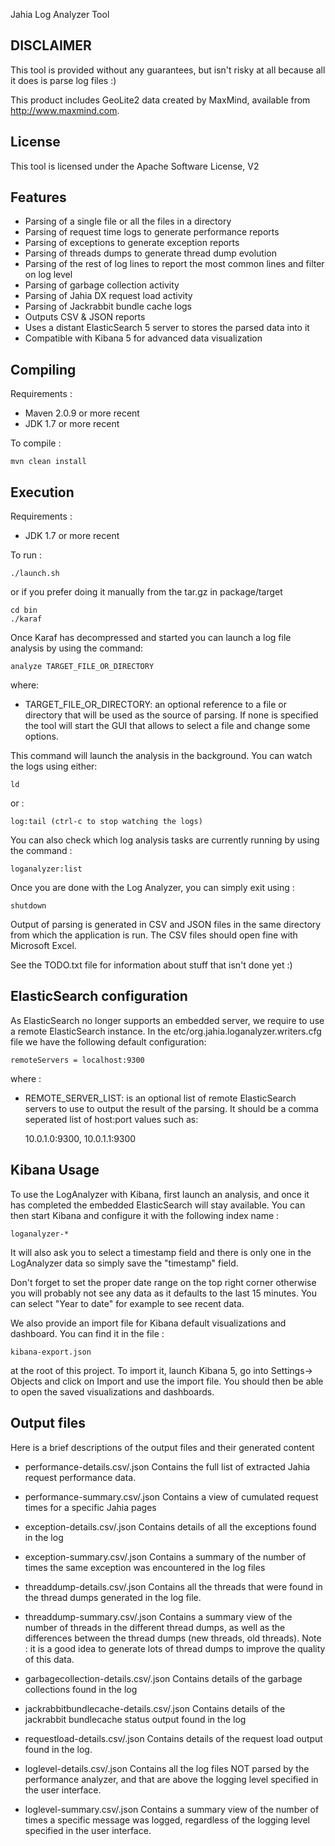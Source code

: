 <!--
  ~ Licensed to the Apache Software Foundation (ASF) under one or more
  ~ contributor license agreements.  See the NOTICE file distributed with
  ~ this work for additional information regarding copyright ownership.
  ~ The ASF licenses this file to You under the Apache License, Version 2.0
  ~ (the "License"); you may not use this file except in compliance with
  ~ the License.  You may obtain a copy of the License at
  ~
  ~      http://www.apache.org/licenses/LICENSE-2.0
  ~
  ~ Unless required by applicable law or agreed to in writing, software
  ~ distributed under the License is distributed on an "AS IS" BASIS,
  ~ WITHOUT WARRANTIES OR CONDITIONS OF ANY KIND, either express or implied.
  ~ See the License for the specific language governing permissions and
  ~ limitations under the License.
  -->

Jahia Log Analyzer Tool

DISCLAIMER
--------------------------------------------------------------------------------
This tool is provided without any guarantees, but isn't risky at all because all 
it does is parse log files :)

This product includes GeoLite2 data created by MaxMind, available from
<a href="http://www.maxmind.com">http://www.maxmind.com</a>.

License
--------------------------------------------------------------------------------
This tool is licensed under the Apache Software License, V2

Features
--------------------------------------------------------------------------------
- Parsing of a single file or all the files in a directory
- Parsing of request time logs to generate performance reports
- Parsing of exceptions to generate exception reports
- Parsing of threads dumps to generate thread dump evolution
- Parsing of the rest of log lines to report the most common lines and filter
  on log level
- Parsing of garbage collection activity 
- Parsing of Jahia DX request load activity
- Parsing of Jackrabbit bundle cache logs
- Outputs CSV & JSON reports
- Uses a distant ElasticSearch 5 server to stores the parsed data into it
- Compatible with Kibana 5 for advanced data visualization

Compiling
--------------------------------------------------------------------------------

Requirements : 
- Maven 2.0.9 or more recent
- JDK 1.7 or more recent

To compile :

    mvn clean install

Execution
--------------------------------------------------------------------------------

Requirements : 
- JDK 1.7 or more recent

To run : 

    ./launch.sh
    
or if you prefer doing it manually from the tar.gz in package/target

    cd bin
    ./karaf    
    
Once Karaf has decompressed and started you can launch a log file analysis by using the 
command:

    analyze TARGET_FILE_OR_DIRECTORY

where:
- TARGET_FILE_OR_DIRECTORY: an optional reference to a file or directory that will be used as
the source of parsing. If none is specified the tool will start the GUI that allows to select
a file and change some options.

This command will launch the analysis in the background. You can watch the logs using either:

    ld
    
or : 

    log:tail (ctrl-c to stop watching the logs)
    
You can also check which log analysis tasks are currently running by using the command :

    loganalyzer:list
    
Once you are done with the Log Analyzer, you can simply exit using : 

    shutdown

Output of parsing is generated in CSV and JSON files in the same directory from which the 
application is run. The CSV files should open fine with Microsoft Excel.

See the TODO.txt file for information about stuff that isn't done yet :)

ElasticSearch configuration
--------------------------------------------------------------------------------
   
As ElasticSearch no longer supports an embedded server, we require to use a remote ElasticSearch instance.
In the etc/org.jahia.loganalyzer.writers.cfg file we have the following default configuration:

    remoteServers = localhost:9300

where : 
- REMOTE_SERVER_LIST: is an optional list of remote ElasticSearch servers to use to output 
the result of the parsing. It should be a comma seperated list of host:port values such as:

    10.0.1.0:9300, 10.0.1.1:9300   

    
Kibana Usage
--------------------------------------------------------------------------------

To use the LogAnalyzer with Kibana, first launch an analysis, and once it has 
completed the embedded ElasticSearch will stay available. You can then start 
Kibana and configure it with the following index name : 

    loganalyzer-*
    
It will also ask you to select a timestamp field and there is only one in the
LogAnalyzer data so simply save the "timestamp" field.

Don't forget to set the proper date range on the top right corner otherwise
you will probably not see any data as it defaults to the last 15 minutes. 
You can select "Year to date" for example to see recent data.

We also provide an import file for Kibana default visualizations and dashboard.
You can find it in the file : 

    kibana-export.json 
    
at the root of this project. To import it, launch Kibana 5, go into Settings->
Objects and click on Import and use the import file. You should then be able
to open the saved visualizations and dashboards.

Output files
--------------------------------------------------------------------------------
Here is a brief descriptions of the output files and their generated content 

- performance-details.csv/.json
  Contains the full list of extracted Jahia request performance data. 
  
- performance-summary.csv/.json
  Contains a view of cumulated request times for a specific Jahia pages
  
- exception-details.csv/.json
  Contains details of all the exceptions found in the log
  
- exception-summary.csv/.json
  Contains a summary of the number of times the same exception was encountered
  in the log files

- threaddump-details.csv/.json
  Contains all the threads that were found in the thread dumps generated in the
  log file. 
  
- threaddump-summary.csv/.json
  Contains a summary view of the number of threads in the different thread 
  dumps, as well as the differences between the thread dumps (new threads,
  old threads). Note : it is a good idea to generate lots of thread dumps to
  improve the quality of this data.

- garbagecollection-details.csv/.json
  Contains details of the garbage collections found in the log
 
- jackrabbitbundlecache-details.csv/.json
  Contains details of the jackrabbit bundlecache status output found in the log
  
- requestload-details.csv/.json
  Contains details of the request load output found in the log. 
  
- loglevel-details.csv/.json
  Contains all the log files NOT parsed by the performance analyzer, and that
  are above the logging level specified in the user interface.

- loglevel-summary.csv/.json
  Contains a summary view of the number of times a specific message was logged,
  regardless of the logging level specified in the user interface.
  